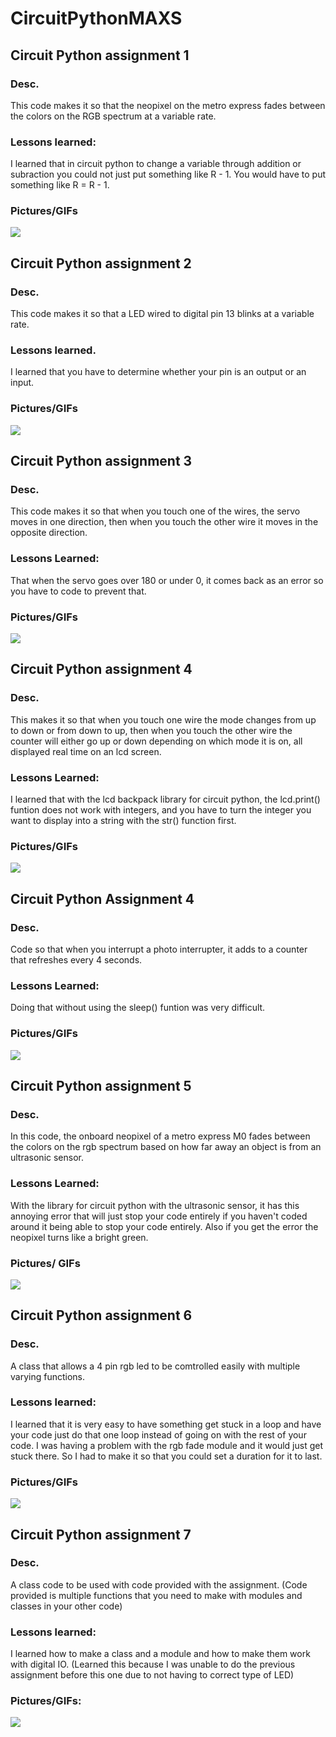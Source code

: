 # CircuitPythonMAXS
## Circuit Python assignment 1
### Desc.
This code makes it so that the neopixel on the metro express fades between the colors on the RGB spectrum at a variable rate.
### Lessons learned:
I learned that in circuit python to change a variable through addition or subraction you could not just put something like R - 1. You would have to put something like R = R - 1.
### Pictures/GIFs
![](RGBepicgamerGIF.gif)
## Circuit Python assignment 2
### Desc.
This code makes it so that a LED wired to digital pin 13 blinks at a variable rate.
### Lessons learned.
I learned that you have to determine whether your pin is an output or an input.
### Pictures/GIFs
![](LEDBlinkGIF.gif)
## Circuit Python assignment 3
### Desc.
This code makes it so that when you touch one of the wires, the servo moves in one direction, then when you touch the other wire it moves in the opposite direction.
### Lessons Learned:
That when the servo goes over 180 or under 0, it comes back as an error so you have to code to prevent that.
### Pictures/GIFs
![](CAPtouchSERVOGIF.gif)
## Circuit Python assignment 4
### Desc.
This makes it so that when you touch one wire the mode changes from up to down or from down to up, then when you touch the other wire the counter will either go up or down depending on which mode it is on, all displayed real time on an lcd screen.
### Lessons Learned:
I learned that with the lcd backpack library for circuit python, the lcd.print() funtion does not work with integers, and you have to turn the integer you want to display into a string with the str() function first.
### Pictures/GIFs
![](CAPtouchLCDGIF.gif)
## Circuit Python Assignment 4
### Desc.
Code so that when you interrupt a photo interrupter, it adds to a counter that refreshes every 4 seconds.
### Lessons Learned:
Doing that without using the sleep() funtion was very difficult.
### Pictures/GIFs
![](PHOTOINTERRUPTERlcdcountGIF.gif)
## Circuit Python assignment 5
### Desc.
In this code, the onboard neopixel of a metro express M0 fades between the colors on the rgb spectrum based on how far away an object is from an ultrasonic sensor.
### Lessons Learned:
With the library for circuit python with the ultrasonic sensor, it has this annoying error that will just stop your code entirely if you haven't coded around it being able to stop your code entirely. Also if you get the error the neopixel turns like a bright green.
### Pictures/ GIFs
![](ULTRASONICneopixelGIF.gif)
## Circuit Python assignment 6
### Desc.
A class that allows a 4 pin rgb led to be comtrolled easily with multiple varying functions.
### Lessons learned:
I learned that it is very easy to have something get stuck in a loop and have your code just do that one loop instead of going on with the rest of your code. I was having a problem with the rgb fade module and it would just get stuck there. So I had to make it so that you could set a duration for it to last. 
### Pictures/GIFs
![](RGBledGIF.gif)
## Circuit Python assignment 7
### Desc.
A class code to be used with code provided with the assignment. (Code provided is multiple functions that you need to make with modules and classes in your other code)
### Lessons learned:
I learned how to make a class and a module and how to make them work with digital IO. (Learned this because I was unable to do the previous assignment before this one due to not having to correct type of LED)
### Pictures/GIFs:
![](fancyLEDGIF.gif)
